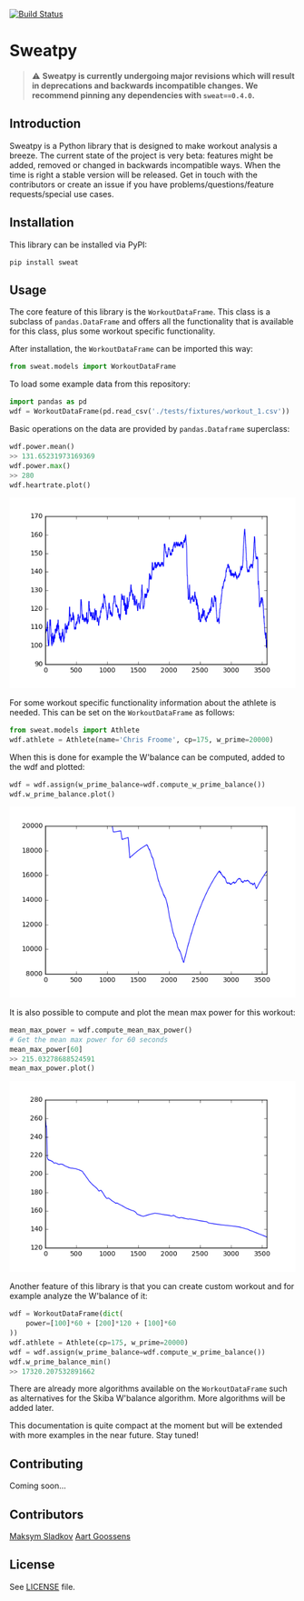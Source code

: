 [![Build Status](https://travis-ci.org/GoldenCheetah/sweatpy.svg?branch=master)](https://travis-ci.org/GoldenCheetah/sweatpy)

# Sweatpy
> :warning: **Sweatpy is currently undergoing major revisions which will result in deprecations and backwards incompatible changes. We recommend pinning any dependencies with `sweat==0.4.0`.**

## Introduction
Sweatpy is a Python library that is designed to make workout analysis a breeze. The current state of the project is very beta: features might be added, removed or changed in backwards incompatible ways. When the time is right a stable version will be released. Get in touch with the contributors or create an issue if you have problems/questions/feature requests/special use cases.

## Installation
This library can be installed via PyPI:
```
pip install sweat
```

## Usage
The core feature of this library is the `WorkoutDataFrame`.
This class is a subclass of `pandas.DataFrame` and offers all the functionality that is available for this class, plus some workout specific functionality.

After installation, the `WorkoutDataFrame` can be imported this way:
```python
from sweat.models import WorkoutDataFrame
```

To load some example data from this repository:
```python
import pandas as pd
wdf = WorkoutDataFrame(pd.read_csv('./tests/fixtures/workout_1.csv'))
```

Basic operations on the data are provided by `pandas.Dataframe` superclass:
```python
wdf.power.mean()
>> 131.65231973169369
wdf.power.max()
>> 280
wdf.heartrate.plot()
```
![Heartrate plot](docs/resources/heartrate.png)

For some workout specific functionality information about the athlete is needed.
This can be set on the `WorkoutDataFrame` as follows:
```python
from sweat.models import Athlete
wdf.athlete = Athlete(name='Chris Froome', cp=175, w_prime=20000)
```

When this is done for example the W'balance can be computed, added to the wdf and plotted:
```python
wdf = wdf.assign(w_prime_balance=wdf.compute_w_prime_balance())
wdf.w_prime_balance.plot()
```
![W'prime balance plot](docs/resources/w_prime_balance.png)

It is also possible to compute and plot the mean max power for this workout:
```python
mean_max_power = wdf.compute_mean_max_power()
# Get the mean max power for 60 seconds
mean_max_power[60]
>> 215.03278688524591
mean_max_power.plot()
```
![Mean max power](docs/resources/mean_max_power.png)

Another feature of this library is that you can create custom workout and for example analyze the W'balance of it:
```python
wdf = WorkoutDataFrame(dict(
    power=[100]*60 + [200]*120 + [100]*60
))
wdf.athlete = Athlete(cp=175, w_prime=20000)
wdf = wdf.assign(w_prime_balance=wdf.compute_w_prime_balance())
wdf.w_prime_balance_min()
>> 17320.207532891662
```

There are already more algorithms available on the `WorkoutDataFrame` such as alternatives for the Skiba W'balance algorithm.
More algorithms will be added later.

This documentation is quite compact at the moment but will be extended with more examples in the near future. Stay tuned!


## Contributing
Coming soon...

## Contributors
[Maksym Sladkov](https://github.com/sladkovm)
[Aart Goossens](https://github.com/AartGoossens)

## License
See [LICENSE](LICENSE) file.
